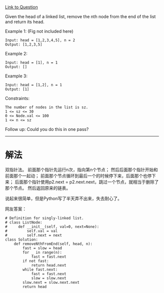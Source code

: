 [Link to Question](https://leetcode.com/explore/interview/card/top-interview-questions-easy/93/linked-list/603/)



Given the head of a linked list, remove the nth node from the end of the list and return its head.

 

Example 1:
(Fig not included here)
```
Input: head = [1,2,3,4,5], n = 2
Output: [1,2,3,5]
```
Example 2:
```
Input: head = [1], n = 1
Output: []
```
Example 3:
```
Input: head = [1,2], n = 1
Output: [1]
 ```

Constraints:
```
The number of nodes in the list is sz.
1 <= sz <= 30
0 <= Node.val <= 100
1 <= n <= sz
 ```

Follow up: Could you do this in one pass?

-----
# 解法
双指针法。
前面那个指针先运行n次，指向第n个节点；
然后后面那个指针开始和前面那个一起动；
前面那个节点循环到最后一个的时候停下来，后面那个也停下来；
后面那个指针使用p2.next = p2.next.next，跳过一个节点，就相当于删除了那个节点。
然后返回原来的链表。

说起来很简单，但是Python写了半天弄不出来，失去耐心了。

网友答案：
```python3
# Definition for singly-linked list.
# class ListNode:
#     def __init__(self, val=0, next=None):
#         self.val = val
#         self.next = next
class Solution:
    def removeNthFromEnd(self, head, n):
        fast = slow = head
        for _ in range(n):
            fast = fast.next
        if not fast:
            return head.next
        while fast.next:
            fast = fast.next
            slow = slow.next
        slow.next = slow.next.next
        return head

```